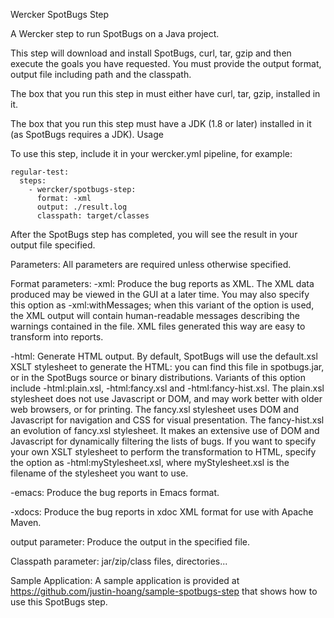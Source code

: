Wercker SpotBugs Step

A Wercker step to run SpotBugs on a Java project.

This step will download and install SpotBugs, curl, tar, gzip and then execute the goals you have requested. You must provide the output format, output file including path and the classpath.

The box that you run this step in must either have curl, tar, gzip, installed in it. 

The box that you run this step must have a JDK (1.8 or later) installed in it (as SpotBugs requires a JDK).
Usage

To use this step, include it in your wercker.yml pipeline, for example:

```
regular-test:
  steps:
    - wercker/spotbugs-step:
      format: -xml
      output: ./result.log
      classpath: target/classes
```


After the SpotBugs step has completed, you will see the result in your output file specified.

Parameters:
All parameters are required unless otherwise specified.

Format parameters:
-xml:  Produce the bug reports as XML. The XML data produced may be viewed in the GUI at a later time. You may also specify this option as -xml:withMessages; when this variant of the option is used, the XML output will contain human-readable messages describing the warnings contained in the file. XML files generated this way are easy to transform into reports.

-html:  Generate HTML output. By default, SpotBugs will use the default.xsl XSLT stylesheet to generate the HTML: you can find this file in spotbugs.jar, or in the SpotBugs source or binary distributions. Variants of this option include -html:plain.xsl, -html:fancy.xsl and -html:fancy-hist.xsl. The plain.xsl stylesheet does not use Javascript or DOM, and may work better with older web browsers, or for printing. The fancy.xsl stylesheet uses DOM and Javascript for navigation and CSS for visual presentation. The fancy-hist.xsl an evolution of fancy.xsl stylesheet. It makes an extensive use of DOM and Javascript for dynamically filtering the lists of bugs.
  If you want to specify your own XSLT stylesheet to perform the transformation to HTML, specify the option as -html:myStylesheet.xsl, where myStylesheet.xsl is the filename of the stylesheet you want to use.

-emacs:  Produce the bug reports in Emacs format.

-xdocs:  Produce the bug reports in xdoc XML format for use with Apache Maven.

output parameter:
Produce the output in the specified file.

Classpath parameter:
jar/zip/class files, directories...

Sample Application:
A sample application is provided at https://github.com/justin-hoang/sample-spotbugs-step that shows how to use this SpotBugs step.

